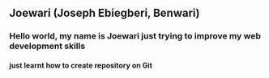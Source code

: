 ## Joewari (Joseph Ebiegberi, Benwari)

### Hello world, my name is Joewari just trying to improve my web development skills

#### just learnt how to create repository on Git

